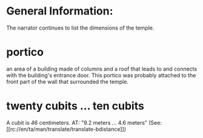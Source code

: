 # General Information:

The narrator continues to list the dimensions of the temple.

# portico

an area of a building made of columns and a roof that leads to and connects with the building's entrance door. This portico was probably attached to the front part of the wall that surrounded the temple.

# twenty cubits ... ten cubits

A cubit is 46 centimeters. AT: "9.2 meters ... 4.6 meters" (See: [[rc://en/ta/man/translate/translate-bdistance]])

